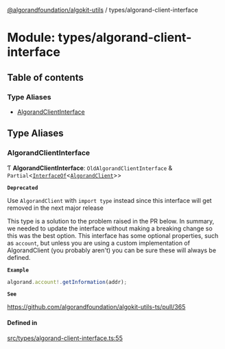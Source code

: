 [@algorandfoundation/algokit-utils](../README.md) / types/algorand-client-interface

# Module: types/algorand-client-interface

## Table of contents

### Type Aliases

- [AlgorandClientInterface](types_algorand_client_interface.md#algorandclientinterface)

## Type Aliases

### AlgorandClientInterface

Ƭ **AlgorandClientInterface**: `OldAlgorandClientInterface` & `Partial`\<[`InterfaceOf`](types_interface_of.md#interfaceof)\<[`AlgorandClient`](../classes/types_algorand_client.AlgorandClient.md)\>\>

**`Deprecated`**

Use `AlgorandClient` with `import type` instead since this interface
will get removed in the next major release

This type is a solution to the problem raised in the PR below.
In summary, we needed to update the interface without making a breaking
change so this was the best option. This interface has some optional properties,
such as `account`, but unless you are using a custom implementation of AlgorandClient
(you probably aren't) you can be sure these will always be defined.

**`Example`**

```ts
algorand.account!.getInformation(addr);
```

**`See`**

https://github.com/algorandfoundation/algokit-utils-ts/pull/365

#### Defined in

[src/types/algorand-client-interface.ts:55](https://github.com/algorandfoundation/algokit-utils-ts/blob/main/src/types/algorand-client-interface.ts#L55)
